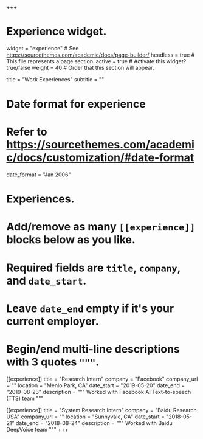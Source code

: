 +++
# Experience widget.
widget = "experience"  # See https://sourcethemes.com/academic/docs/page-builder/
headless = true  # This file represents a page section.
active = true  # Activate this widget? true/false
weight = 40  # Order that this section will appear.

title = "Work Experiences"
subtitle = ""

# Date format for experience
#   Refer to https://sourcethemes.com/academic/docs/customization/#date-format
date_format = "Jan 2006"

# Experiences.
#   Add/remove as many `[[experience]]` blocks below as you like.
#   Required fields are `title`, `company`, and `date_start`.
#   Leave `date_end` empty if it's your current employer.
#   Begin/end multi-line descriptions with 3 quotes `"""`.
[[experience]]
  title = "Research Intern"
  company = "Facebook"
  company_url = ""
  location = "Menlo Park, CA"
  date_start = "2019-05-20"
  date_end = "2019-08-23"
  description = """
  Worked with Facebook AI Text-to-speech (TTS) team 
  """

[[experience]]
  title = "System Research Intern"
  company = "Baidu Research USA"
  company_url = ""
  location = "Sunnyvale, CA"
  date_start = "2018-05-21"
  date_end = "2018-08-24"
  description = """
  Worked with Baidu DeepVoice team 
  """
+++

